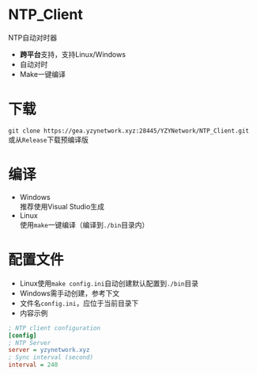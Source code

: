 # NTP_Client
NTP自动对时器
- **跨平台**支持，支持Linux/Windows
- 自动对时
- Make一键编译

# 下载
`git clone https://gea.yzynetwork.xyz:28445/YZYNetwork/NTP_Client.git`  
或从`Release`下载预编译版

# 编译
- Windows  
推荐使用Visual Studio生成
- Linux  
使用`make`一键编译（编译到`./bin`目录内）

# 配置文件
- Linux使用`make config.ini`自动创建默认配置到`./bin`目录
- Windows需手动创建，参考下文
- 文件名`config.ini`，应位于当前目录下
- 内容示例
```ini
; NTP client configuration
[config]
; NTP Server
server = yzynetwork.xyz
; Sync interval (second)
interval = 240
```